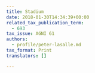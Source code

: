 ```yaml
---
title: Stadium
date: 2018-01-30T14:34:39+00:00
related_tax_publication_term:
  - 693
tax_issue: AGNI 61
authors:
  - profile/peter-lasalle.md
tax_format: Print
translators: []

---
```

